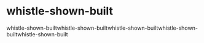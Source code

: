 # whistle-shown-built
whistle-shown-builtwhistle-shown-builtwhistle-shown-builtwhistle-shown-builtwhistle-shown-built
